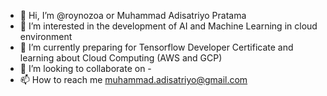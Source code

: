 - 👋 Hi, I’m @roynozoa or Muhammad Adisatriyo Pratama
- 👀 I’m interested in the development of AI and Machine Learning in cloud environment
- 🌱 I’m currently preparing for Tensorflow Developer Certificate and learning about Cloud Computing (AWS and GCP)
- 💞️ I’m looking to collaborate on -
- 📫 How to reach me muhammad.adisatriyo@gmail.com

<!---
roynozoa/roynozoa is a ✨ special ✨ repository because its `README.md` (this file) appears on your GitHub profile.
You can click the Preview link to take a look at your changes.
--->
